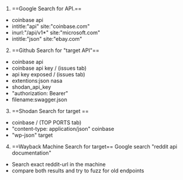1. ==Google Search for API.==
- coinbase api
- intitle:"api" site:"coinbase.com"
- inurl:"/api/v1*" site:"microsoft.com"
- intitle:"json" site:"ebay.com"

2. ==Github Search for "target API"==
- coinbase api
- coinbase api key / (issues tab)
- api key exposed / (issues tab)
- extentions:json nasa
- shodan_api_key
- "authorization: Bearer"
- filename:swagger.json

3. ==Shodan Search for target ==
- coinbase / (TOP PORTS tab)
- "content-type: application/json" coinbase
- "wp-json" target

4. ==Wayback Machine Search for target==
 Google search "reddit api documentation"
- Search exact reddit-url in the machine
- compare both results and try to fuzz for old endpoints 
